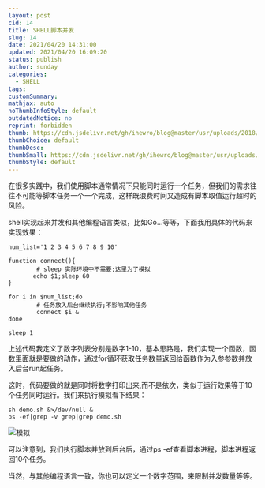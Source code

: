 ```yaml
---
layout: post
cid: 14
title: SHELL脚本并发
slug: 14
date: 2021/04/20 14:31:00
updated: 2021/04/20 16:09:20
status: publish
author: sunday
categories: 
  - SHELL
tags: 
customSummary: 
mathjax: auto
noThumbInfoStyle: default
outdatedNotice: no
reprint: forbidden
thumb: https://cdn.jsdelivr.net/gh/ihewro/blog@master/usr/uploads/2018/11/2975346373.jpg
thumbChoice: default
thumbDesc: 
thumbSmall: https://cdn.jsdelivr.net/gh/ihewro/blog@master/usr/uploads/2018/11/2975346373.jpg
thumbStyle: default
---
```


在很多实践中，我们使用脚本通常情况下只能同时运行一个任务，但我们的需求往往不可能等脚本任务一个一个完成，这样既浪费时间又造成有脚本取值运行超时的风险。 <!--more-->

shell实现起来并发和其他编程语言类似，比如Go...等等，下面我用具体的代码来实现效果：

    
    num_list='1 2 3 4 5 6 7 8 9 10'

    function connect(){
            # sleep 实际环境中不需要;这里为了模拟
           echo $1;sleep 60
    }

    for i in $num_list;do
            # 任务放入后台继续执行;不影响其他任务
            connect $i &
    done

    sleep 1


上述代码我定义了数字列表分别是数字1-10，基本思路是，我们实现一个函数，函数里面就是要做的动作，通过for循环获取任务数量返回给函数作为入参参数并放入后台run起任务。

这时，代码要做的就是同时将数字打印出来,而不是依次，类似于运行效果等于10个任务同时运行。我们来执行模拟看下结果：

    sh demo.sh &>/dev/null & 
    ps -ef|grep -v grep|grep demo.sh

![模拟][1]


  [1]: https://itan90.cn/usr/uploads/2021/04/2568294713.png

可以注意到，我们执行脚本并放到后台后，通过ps -ef查看脚本进程，脚本进程返回10个任务。

当然，与其他编程语言一致，你也可以定义一个数字范围，来限制并发数量等等。